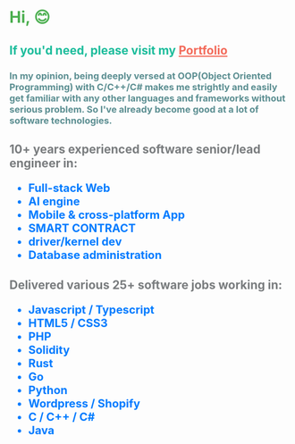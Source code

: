 <h1 style="color:#4CAF50;">Hi, 😊</h1>
  <h2>
    <span style="color:#1BBC9B;">If you'd need, please visit my </span>
    <a href="https://VeteranSoftDev.github.io" style="color:#f36a5a;">Portfolio</a>
  </h2>

  <h3 style="color:#5b8e91;">
    In my opinion, being deeply versed at OOP(Object Oriented Programming) with C/C++/C# makes me strightly and
    easily get familiar with any other languages and frameworks without serious problem. So I've already become good
    at a lot of software technologies.
  </h3>

  <h2 style="color:#797c7e;">10+ years experienced software senior/lead engineer in: <br>
    <ul style="font-size: 20px;">
      <li style="color:#007bff;">Full-stack Web</li>
      <li style="color:#007bff;">AI engine</li>
      <li style="color:#007bff;">Mobile & cross-platform App</li>
      <li style="color:#007bff;">SMART CONTRACT</li>
      <li style="color:#007bff;">driver/kernel dev</li>
      <li style="color:#007bff;">Database administration</li>
    </ul>
  </h2>

  <h2 style="color:#797c7e;">Delivered various 25+ software jobs working in: <br>
    <ul style="font-size: 20px;">
      <li style="color:#007bff;">Javascript / Typescript</li>
      <li style="color:#007bff;">HTML5 / CSS3</li>
      <li style="color:#007bff;">PHP</li>
      <li style="color:#007bff;">Solidity</li>
      <li style="color:#007bff;">Rust</li>
      <li style="color:#007bff;">Go</li>
      <li style="color:#007bff;">Python</li>
      <li style="color:#007bff;">Wordpress / Shopify</li>
      <li style="color:#007bff;">C / C++ / C#</li>
      <li style="color:#007bff;">Java</li>
    </ul>
  </h2>